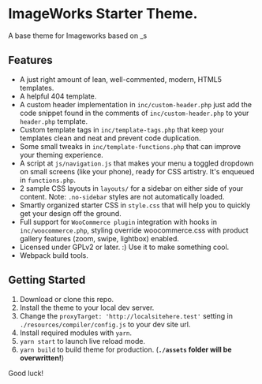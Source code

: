 

ImageWorks Starter Theme.
===
A base theme for Imageworks based on _s

Features
---------------

* A just right amount of lean, well-commented, modern, HTML5 templates.
* A helpful 404 template.
* A custom header implementation in `inc/custom-header.php` just add the code snippet found in the comments of `inc/custom-header.php` to your `header.php` template.
* Custom template tags in `inc/template-tags.php` that keep your templates clean and neat and prevent code duplication.
* Some small tweaks in `inc/template-functions.php` that can improve your theming experience.
* A script at `js/navigation.js` that makes your menu a toggled dropdown on small screens (like your phone), ready for CSS artistry. It's enqueued in `functions.php`.
* 2 sample CSS layouts in `layouts/` for a sidebar on either side of your content.
Note: `.no-sidebar` styles are not automatically loaded.
* Smartly organized starter CSS in `style.css` that will help you to quickly get your design off the ground.
* Full support for `WooCommerce plugin` integration with hooks in `inc/woocommerce.php`, styling override woocommerce.css with product gallery features (zoom, swipe, lightbox) enabled.
* Licensed under GPLv2 or later. :) Use it to make something cool.
* Webpack build tools.

Getting Started
---------------
1. Download or clone this repo.
2. Install the theme to your local dev server.
3. Change the `proxyTarget: 'http://localsitehere.test'` setting in `./resources/compiler/config.js` to your dev site url.
4. Install required modules with `yarn`.
5. `yarn start` to launch live reload mode.
6. `yarn build` to build theme for production.  (**`./assets` folder will be overwritten!**)

Good luck!
